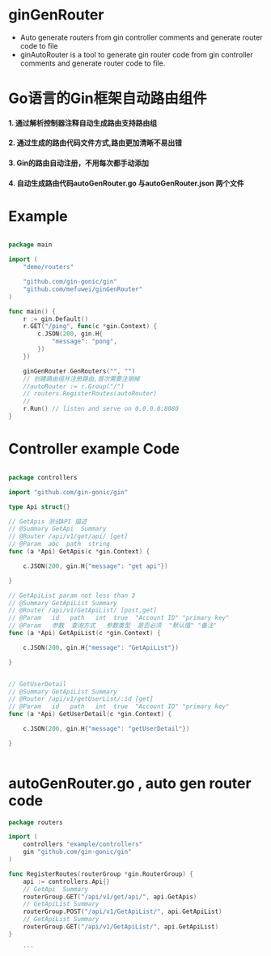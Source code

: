 # ginGenRouter
- Auto generate routers from gin controller comments and generate router code to file
- ginAutoRouter is a tool to generate gin router code from gin controller comments and generate router code to file.
# Go语言的Gin框架自动路由组件
#### 1. 通过解析控制器注释自动生成路由支持路由组
#### 2. 通过生成的路由代码文件方式,路由更加清晰不易出错
#### 3. Gin的路由自动注册，不用每次都手动添加
#### 4. 自动生成路由代码autoGenRouter.go 与autoGenRouter.json 两个文件

# Example
```go

package main

import (
	"demo/routers"

	"github.com/gin-gonic/gin"
	"github.com/mefuwei/ginGenRouter"
)

func main() {
	r := gin.Default()
	r.GET("/ping", func(c *gin.Context) {
		c.JSON(200, gin.H{
			"message": "pong",
		})
	})

	ginGenRouter.GenRouters("", "")
	// 创建路由组并注册路由,首次需要注销掉
	//autoRouter := r.Group("/")
	// routers.RegisterRoutes(autoRouter)
	//
	r.Run() // listen and serve on 0.0.0.0:8080
}


```
# Controller example Code
```go

package controllers

import "github.com/gin-gonic/gin"

type Api struct{}

// GetApis 测试API 描述
// @Summary GetApi  Summary
// @Router /api/v1/get/api/ [get]
// @Param  abc 	path  string
func (a *Api) GetApis(c *gin.Context) {

	c.JSON(200, gin.H{"message": "get api"})

}

// GetApiList param not less than 3
// @Summary GetApiList Summary
// @Router /api/v1/GetApiList/ [post,get]
// @Param   id   path   int  true  "Account ID" "primary key"
// @Param   参数  查询方式   参数类型  是否必须  "默认值" "备注"
func (a *Api) GetApiList(c *gin.Context) {

	c.JSON(200, gin.H{"message": "GetApiList"})

}


// GetUserDetail 
// @Summary GetApiList Summary
// @Router /api/v1/getUserList/:id [get]  
// @Param   id   path   int  true  "Account ID" "primary key"
func (a *Api) GetUserDetail(c *gin.Context) {

	c.JSON(200, gin.H{"message": "getUserDetail"})

}
    
```
# autoGenRouter.go , auto gen router code
```go
package routers

import (
	controllers "example/controllers"
	gin "github.com/gin-gonic/gin"
)

func RegisterRoutes(routerGroup *gin.RouterGroup) {
	api := controllers.Api{}
	// GetApi  Summary
	routerGroup.GET("/api/v1/get/api/", api.GetApis)
	// GetApiList Summary
	routerGroup.POST("/api/v1/GetApiList/", api.GetApiList)
	// GetApiList Summary
	routerGroup.GET("/api/v1/GetApiList/", api.GetApiList)
}
    
    ```